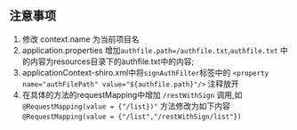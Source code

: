 ## 注意事项
1. 修改 context.name 为当前项目名
2. application.properties 增加`authfile.path=/authfile.txt`,`authfile.txt` 中的内容为resources目录下的authfile.txt中的内容;
3. applicationContext-shiro.xml中将`signAuthFilter`标签中的 `<property name="authFilePath" value="${authfile.path}"/>` 注释放开
4. 在具体的方法的requestMapping中增加 `/restWithSign` 调用,如 `@RequestMapping(value = {"/list})"` 方法修改为如下内容`@RequestMapping(value = {"/list","/restWithSign/list"})`